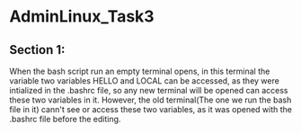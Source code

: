 # AdminLinux_Task3
## Section 1:
When the bash script run an empty terminal opens, in this terminal the variable two variables HELLO and LOCAL can be accessed, as they were intialized in the .bashrc file, so any new terminal will be opened can access these two variables in it. 
However, the old terminal(The one we run the bash file in it)  cann't see or access these two variables, as it was opened with the .bashrc file before the editing.
